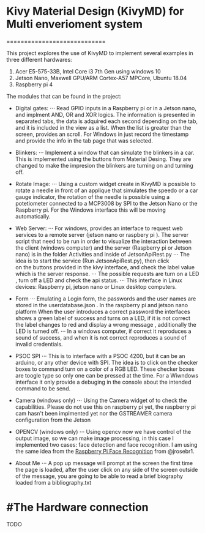 # Kivy Material Design (KivyMD) for Multi enverioment system
============================

 This project explores the use of KivyMD to implement several 
 examples in three different hardwares: 

 1. Acer E5-575-33B, Intel Core i3 7th Gen using windows 10
 2. Jetson Nano, Maxwell GPU/ARM Cortex-A57 MPCore, Ubuntu 18.04
 3. Raspberry pi 4

 The modules that can be found in the project: 

 * Digital gates:
 ⋅⋅⋅ Read GPIO inputs in a Raspberry pi or in a Jetson nano, and implment
 AND, OR and XOR logics. The information is presented in separated tabs, 
 the data is adquired each second depending on the tab, and it is included
 in the view as a list. When the list is greater than the screen, provides
 an scroll. For Windows in just record the timestamp and provide the info
 in the tab page that was selected. 

 * Blinkers:
 ⋅⋅⋅ Implement a window that can simulate the blinkers in a car. This is 
 implemented using the buttons from Material Desing. They are changed to
 make the impresion the blinkers are turning on and turning off. 

 * Rotate Image:
 ⋅⋅⋅ Using a custom widget create in KivyMD is possible to rotate a needle 
 in front of an applique that simulates the speedo or a car gauge 
 indicator, the rotation of the needle is possible using a potetiometer 
 connected to a MCP3008 by SPI to the Jetson Nano or the Raspberry pi. 
 For the Windows interface this will be moving automatically. 

 * Web Server:
 ⋅⋅⋅ For windows, provides an interface to request web services to a remote server (jetson nano or raspbery pi ). The server script that need to be run in order to visualize the interaction between the client (windows computer) and the server (Raspberry pi or Jetson nano) is in the folder Activities and inside of JetsonApiRest.py 
 ⋅⋅⋅ The idea is to start the service (Run JetsonApiRest.py), then click \
 on the buttons provided in the kivy interface, and check the label value
 which is the server response. 
 ⋅⋅⋅ The possible requests are turn on a LED , turn off a LED and check 
 the api status.
 ⋅⋅⋅ This interface in Linux devices: Raspberry pi, jetson nano or Linux 
 desktop computers. 

 * Form
 ⋅⋅⋅ Emulating a Login form, the passwords and the user names are stored in
 the userdatabase.json . In the raspberry pi and jetson nano platform 
 When the user introduces a correct password the interfaces shows a green 
 label of success and turns on a LED, if it is not correct the label 
 changes to red and display a wrong message , additionally the LED is 
 turned off. 
  ⋅⋅⋅ In a windows computer, if correct it reproduces a sound of success, 
  and when it is not correct reproduces a sound of invalid credentials.

 * PSOC SPI
 ⋅⋅⋅ This is to interface with a PSOC 4200, but it can be an arduino, or 
 any other device with SPI. The idea is to click on the checker boxes to 
 command turn on a color of a RGB LED. These checker boxes are toogle type
 so only one can be pressed at the time. For a Wiwndows interface it only
 provide a debuging in the console about the intended command to be send. 

 * Camera (windows only)
⋅⋅⋅ Using the Camera widget of to check the capabilities.
Please do not use this on raspberry pi yet, the raspberry pi cam hasn't
been implmented yet nor the GSTREAMER camera configuration from the Jetson

* OPENCV (windows only)
⋅⋅⋅ Using opencv now we have control of the output image, so we can make 
image processing, in this case I implemented two cases: face detection
and face recognition. I am using the same idea from the [Raspberry Pi Face Recognition](https://www.pyimagesearch.com/2018/06/25/raspberry-pi-face-recognition/) from @jrosebr1. 

* About Me
⋅⋅⋅ A pop up message will prompt at the screen the first time the page is 
loaded, after the user click on any side of the screen outside of the 
message, you are going to be able to read a brief biography loaded from a 
bibliography.txt

#The Hardware connection
============================
TODO

